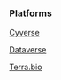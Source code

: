 ### Platforms

[Cyverse](cyverse/cyverse.md)

[Dataverse](dataverse/dataverse.md)

[Terra.bio](terra.bio/terra.bio.md)
